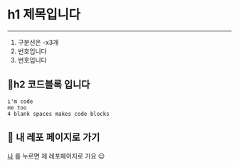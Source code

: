 # h1 제목입니다
---

1. 구분선은 -x3개
2. 번호입니다
3. 번호입니다
 

## 📌h2 코드블록 입니다

    i'm code
    me too
    4 blank spaces makes code blocks


## 📌 내 레포 페이지로 가기
[나](https://github.com/whdldi?tab=repositories) 를 누르면 제 레포페이지로 가요 😉